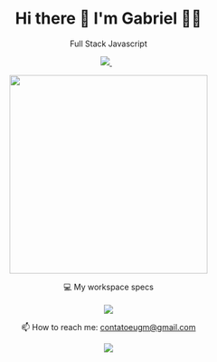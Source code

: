 <h1 align='center'>
  Hi there 👋 I'm Gabriel 👨‍💻
</h1>

<p align='center'>
  Full Stack Javascript 
</p>

<p align='center'>
    <a href="https://www.linkedin.com/in/gabrielmendesof/">
    <img src="https://img.shields.io/badge/linkedin-%230077B5.svg?&style=for-the-badge&logo=linkedin&logoColor=white" />
  </a>&nbsp;&nbsp;
 </p>
<p align='center'>
  <a href="#"><img src="https://github-readme-stats.vercel.app/api?username=gabrielm3&show_icons=true&count_private=true&theme=dracula" width="350"></a>
</p>

<p align='center'>
  💻 My workspace specs<br/><br/>
  <img src="https://img.shields.io/badge/ubuntu-%23E4405F.svg?&style=for-the-badge&logo=ubuntu&logoColor=white" />
 </p>

</p>
<p align='center'>
  📫 How to reach me: <a href='mailto:contatoeugm@gmail.com'>contatoeugm@gmail.com</a>
</p>
<p align='center'>
  <a href="#"><img src="https://badges.pufler.dev/visits/gabrielm3/gabrielm3"></a> 
</p>
